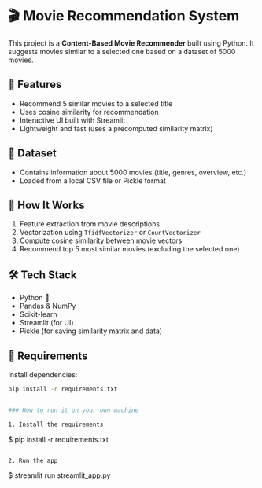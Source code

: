 # 🎬 Movie Recommendation System

This project is a **Content-Based Movie Recommender** built using Python. It suggests movies similar to a selected one based on a dataset of 5000 movies.

## 🚀 Features

- Recommend 5 similar movies to a selected title
- Uses cosine similarity for recommendation
- Interactive UI built with Streamlit
- Lightweight and fast (uses a precomputed similarity matrix)

## 📁 Dataset

- Contains information about 5000 movies (title, genres, overview, etc.)
- Loaded from a local CSV file or Pickle format

## 🧠 How It Works

1. Feature extraction from movie descriptions
2. Vectorization using `TfidfVectorizer` or `CountVectorizer`
3. Compute cosine similarity between movie vectors
4. Recommend top 5 most similar movies (excluding the selected one)


## 🛠 Tech Stack

- Python 🐍
- Pandas & NumPy
- Scikit-learn
- Streamlit (for UI)
- Pickle (for saving similarity matrix and data)

## 🧾 Requirements

Install dependencies:

```bash
pip install -r requirements.txt


### How to run it on your own machine

1. Install the requirements

   ```
   $ pip install -r requirements.txt
   ```

2. Run the app

   ```
   $ streamlit run streamlit_app.py
   ```
